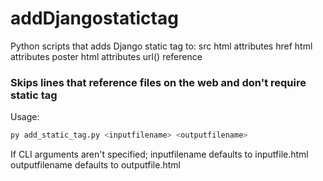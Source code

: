 # addDjangostatictag

Python scripts that adds Django static tag to:
    src html attributes
    href html attributes
    poster html attributes
    url() reference

### Skips lines that reference files on the web and don't require static tag

Usage:
```bash
py add_static_tag.py <inputfilename> <outputfilename>
```

If CLI arguments aren't specified;
    inputfilename defaults to inputfile.html
    outputfilename defaults to outputfile.html